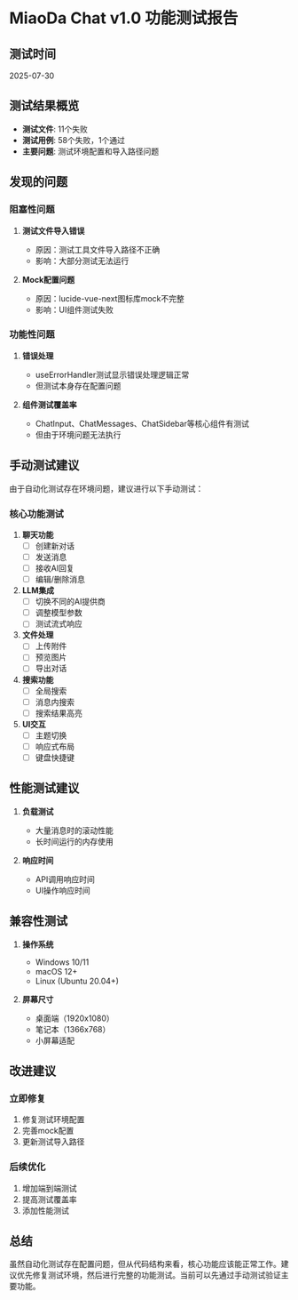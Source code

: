 # MiaoDa Chat v1.0 功能测试报告

## 测试时间
2025-07-30

## 测试结果概览

- **测试文件**: 11个失败
- **测试用例**: 58个失败，1个通过
- **主要问题**: 测试环境配置和导入路径问题

## 发现的问题

### 阻塞性问题

1. **测试文件导入错误**
   - 原因：测试工具文件导入路径不正确
   - 影响：大部分测试无法运行

2. **Mock配置问题**
   - 原因：lucide-vue-next图标库mock不完整
   - 影响：UI组件测试失败

### 功能性问题

1. **错误处理**
   - useErrorHandler测试显示错误处理逻辑正常
   - 但测试本身存在配置问题

2. **组件测试覆盖率**
   - ChatInput、ChatMessages、ChatSidebar等核心组件有测试
   - 但由于环境问题无法执行

## 手动测试建议

由于自动化测试存在环境问题，建议进行以下手动测试：

### 核心功能测试
1. **聊天功能**
   - [ ] 创建新对话
   - [ ] 发送消息
   - [ ] 接收AI回复
   - [ ] 编辑/删除消息

2. **LLM集成**
   - [ ] 切换不同的AI提供商
   - [ ] 调整模型参数
   - [ ] 测试流式响应

3. **文件处理**
   - [ ] 上传附件
   - [ ] 预览图片
   - [ ] 导出对话

4. **搜索功能**
   - [ ] 全局搜索
   - [ ] 消息内搜索
   - [ ] 搜索结果高亮

5. **UI交互**
   - [ ] 主题切换
   - [ ] 响应式布局
   - [ ] 键盘快捷键

## 性能测试建议

1. **负载测试**
   - 大量消息时的滚动性能
   - 长时间运行的内存使用

2. **响应时间**
   - API调用响应时间
   - UI操作响应时间

## 兼容性测试

1. **操作系统**
   - Windows 10/11
   - macOS 12+
   - Linux (Ubuntu 20.04+)

2. **屏幕尺寸**
   - 桌面端（1920x1080）
   - 笔记本（1366x768）
   - 小屏幕适配

## 改进建议

### 立即修复
1. 修复测试环境配置
2. 完善mock配置
3. 更新测试导入路径

### 后续优化
1. 增加端到端测试
2. 提高测试覆盖率
3. 添加性能测试

## 总结

虽然自动化测试存在配置问题，但从代码结构来看，核心功能应该能正常工作。建议优先修复测试环境，然后进行完整的功能测试。当前可以先通过手动测试验证主要功能。